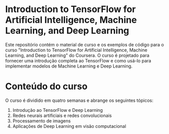 # Introduction to TensorFlow for Artificial Intelligence, Machine Learning, and Deep Learning

Este repositório contém o material de curso e os exemplos de código para o curso "Introduction to TensorFlow for Artificial Intelligence, Machine Learning, and Deep Learning" do Coursera. O curso é projetado para fornecer uma introdução completa ao TensorFlow e como usá-lo para implementar modelos de Machine Learning e Deep Learning.

# Conteúdo do curso
O curso é dividido em quatro semanas e abrange os seguintes tópicos:

1. Introdução ao TensorFlow e Deep Learning
2. Redes neurais artificiais e redes convolucionais
3. Processamento de imagens
4. Aplicações de Deep Learning em visão computacional
